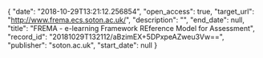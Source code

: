 {
  "date": "2018-10-29T13:21:12.256854", 
  "open_access": true, 
  "target_url": "http://www.frema.ecs.soton.ac.uk/", 
  "description": "", 
  "end_date": null, 
  "title": "FREMA - e-learning Framework REference Model for Assessment", 
  "record_id": "20181029T132112/aBzimEX+5DPxpeAZweu3Vw==", 
  "publisher": "soton.ac.uk", 
  "start_date": null
}

